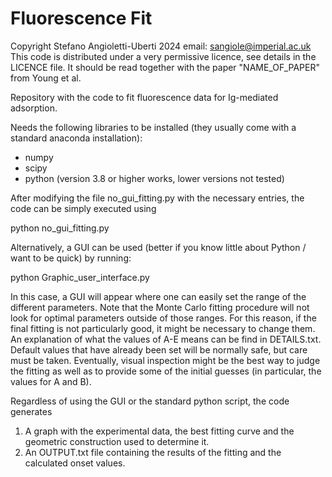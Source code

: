 # Fluorescence Fit

Copyright Stefano Angioletti-Uberti 2024
email: sangiole@imperial.ac.uk
This code is distributed under a very permissive licence, see details in the LICENCE file.
It should be read together with the paper "NAME_OF_PAPER" from Young et al.

Repository with the code to fit fluorescence data for Ig-mediated adsorption.

Needs the following libraries to be installed (they usually come with a standard anaconda installation):

- numpy 
- scipy
- python (version 3.8 or higher works, lower versions not tested)

After modifying the file no_gui_fitting.py with the necessary entries, the code can be simply executed using

python no_gui_fitting.py

Alternatively, a GUI can be used (better if you know little about Python / want to be quick) by running:

python Graphic_user_interface.py

In this case, a GUI will appear where one can easily set the range of the different parameters. Note that the Monte Carlo
fitting procedure will not look for optimal parameters outside of those ranges. For this reason, if the final fitting is not
particularly good, it might be necessary to change them. An explanation of what the values of A-E means can be find in DETAILS.txt. 
Default values that have already been set will be normally safe, but care must be taken. Eventually, visual inspection might be the 
best way to judge the fitting as well as to provide some of the initial guesses (in particular, the values for A and B).

Regardless of using the GUI or the standard python script, the code generates 
1) A graph with the experimental data, the best fitting curve and the geometric construction used to determine it. 
2) An OUTPUT.txt file containing the results of the fitting and the calculated onset values.
